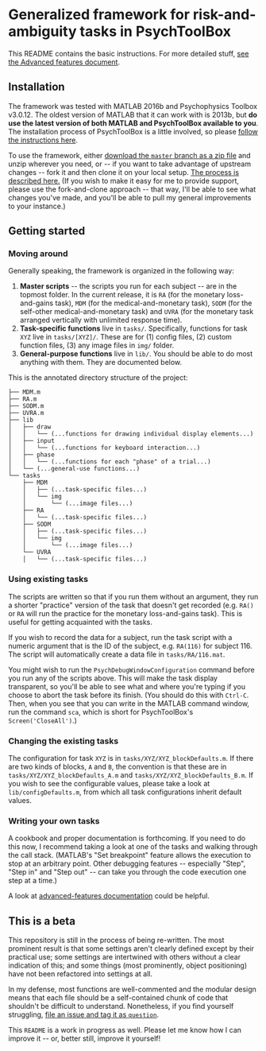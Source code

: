 # Generalized framework for risk-and-ambiguity tasks in PsychToolBox
This README contains the basic instructions. For more detailed stuff, [see the Advanced features document](https://github.com/YaleDecisionNeuro/PsychTaskFramework/blob/master/docs/Advanced-features.md).

## Installation
The framework was tested with MATLAB 2016b and Psychophysics Toolbox v3.0.12. The oldest version of MATLAB that it can work with is 2013b, but **do use the latest version of both MATLAB and PsychToolBox available to you**. The installation process of PsychToolBox is a little involved, so please [follow the instructions here](http://psychtoolbox.org/download).

To use the framework, either [download the `master` branch as a zip file](https://github.com/YaleDecisionNeuro/PsychTaskFramework/archive/master.zip) and unzip wherever you need, or -- if you want to take advantage of upstream changes -- fork it and then clone it on your local setup. [The process is described here.](http://blog.scottlowe.org/2015/01/27/using-fork-branch-git-workflow/) (If you wish to make it easy for me to provide support, please use the fork-and-clone approach -- that way, I'll be able to see what changes you've made, and you'll be able to pull my general improvements to your instance.)

## Getting started
### Moving around
Generally speaking, the framework is organized in the following way:

1. **Master scripts** -- the scripts you run for each subject -- are in the topmost folder. In the current release, it is `RA` (for the monetary loss-and-gains task), `MDM` (for the medical-and-monetary task), `SODM` (for the self-other medical-and-monetary task) and `UVRA` (for the monetary task arranged vertically with unlimited response time).
2. **Task-specific functions** live in `tasks/`. Specifically, functions for task `XYZ` live in `tasks/[XYZ]/`. These are for (1) config files, (2) custom function files, (3) any image files in `img/` folder.
3. **General-purpose functions** live in `lib/`. You should be able to do most anything with them. They are documented below.

This is the annotated directory structure of the project:

```
├── MDM.m
├── RA.m
├── SODM.m
├── UVRA.m
├── lib
│   ├── draw
│   │   └── (...functions for drawing individual display elements...)
│   ├── input
│   │   └── (...functions for keyboard interaction...)
│   ├── phase
│   │   └── (...functions for each "phase" of a trial...)
│   └── (...general-use functions...)
└── tasks
    ├── MDM
    │   ├── (...task-specific files...)
    │   └── img
    │       └── (...image files...)
    ├── RA
    │   └── (...task-specific files...)
    ├── SODM
    │   ├── (...task-specific files...)
    │   └── img
    │       └── (...image files...)
    └── UVRA
    │   └── (...task-specific files...)
```

### Using existing tasks
The scripts are written so that if you run them without an argument, they run a shorter "practice" version of the task that doesn't get recorded (e.g. `RA()` or `RA` will run the practice for the monetary loss-and-gains task). This is useful for getting acquainted with the tasks.

If you wish to record the data for a subject, run the task script with a numeric argument that is the ID of the subject, e.g. `RA(116)` for subject 116. The script will automatically create a data file in `tasks/RA/116.mat`.

You might wish to run the `PsychDebugWindowConfiguration` command before you run any of the scripts above. This will make the task display transparent, so you'll be able to see what and where you're typing if you choose to abort the task before its finish. (You should do this with `Ctrl-C`. Then, when you see that you can write in the MATLAB command window, run the command `sca`, which is short for PsychToolBox's `Screen('CloseAll')`.)

### Changing the existing tasks
The configuration for task `XYZ` is in `tasks/XYZ/XYZ_blockDefaults.m`. If there are two kinds of blocks, `A` and `B`, the convention is that these are in `tasks/XYZ/XYZ_blockDefaults_A.m` and `tasks/XYZ/XYZ_blockDefaults_B.m`. If you wish to see the configurable values, please take a look at `lib/configDefaults.m`, from which all task configurations inherit default values.

### Writing your own tasks
A cookbook and proper documentation is forthcoming. If you need to do this now, I recommend taking a look at one of the tasks and walking through the call stack. (MATLAB's "Set breakpoint" feature allows the execution to stop at an arbitrary point. Other debugging features -- especially "Step", "Step in" and "Step out" -- can take you through the code execution one step at a time.)

A look at [advanced-features documentation](https://github.com/YaleDecisionNeuro/PsychTaskFramework/blob/master/docs/Advanced-features.md) could be helpful.

## This is a beta
This repository is still in the process of being re-written. The most prominent result is that some settings aren't clearly defined except by their practical use; some settings are intertwined with others without a clear indication of this; and some things (most prominently, object positioning) have not been refactored into settings at all.

In my defense, most functions are well-commented and the modular design means that each file should be a self-contained chunk of code that shouldn't be difficult to understand. Nonetheless, if you find yourself struggling, [file an issue and tag it as `question`](https://github.com/YaleDecisionNeuro/PsychTaskFramework/issues/new).

This `README` is a work in progress as well. Please let me know how I can improve it -- or, better still, improve it yourself!
